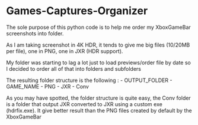 # Games-Captures-Organizer

The sole purpose of this python code is to help me order my XboxGameBar screenshots into folder.

As I am taking screenshot in 4K HDR, it tends to give me big files (10/20MB per file), one in PNG, one in JXR (HDR support).

My folder was starting to lag a lot just to load previews/order file by date so I decided to order all of that into folders and subfolders

The resulting folder structure is the following :
	- OUTPUT_FOLDER
		  - GAME_NAME
          - PNG
          - JXR
          - Conv
         
As you may have spotted, the folder structure is quite easy, the Conv folder is a folder that output JXR converted to JXR using a custom exe (hdrfix.exe). 
It give better result than the PNG files created by default by the XboxGameBar
